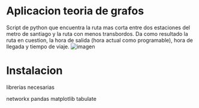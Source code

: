 # Aplicacion teoria de grafos

Script de python que encuentra la ruta mas corta entre dos estaciones del metro de santiago y la ruta con menos transbordos. Da como resultado la ruta en cuestion, la hora de salida (hora actual como programable), hora de llegada y tiempo de viaje. 
![imagen](https://github.com/user-attachments/assets/ac6ccb5c-9c5a-4068-a6bc-a43a1f6c3cf5)

# Instalacion 

librerias necesarias

networkx
pandas
matplotlib
tabulate

